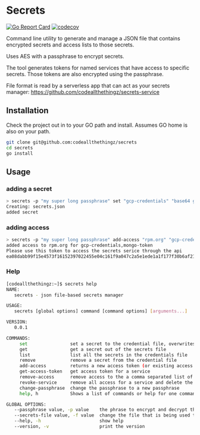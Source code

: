 # Secrets

[![Go Report Card](https://goreportcard.com/badge/github.com/codeallthethingz/secrets)](https://goreportcard.com/report/github.com/codeallthethingz/secrets)
[![codecov](https://codecov.io/gh/codeallthethingz/secrets/branch/master/graph/badge.svg)](https://codecov.io/gh/codeallthethingz/secrets)

Command line utility to generate and manage a JSON file that contains encrypted secrets and access lists to those secrets.

Uses AES with a passphrase to encrypt secrets.

The tool generates tokens for named services that have access to specific secrets.  Those tokens are also encrypted using the passphrase.

File format is read by a serverless app that can act as your secrets manager: https://github.com/codeallthethingz/secrets-service

## Installation

Check the project out in to your GO path and install.  Assumes GO home is also on your path.

```bash
git clone git@github.com:codeallthethingz/secrets
cd secrets
go install
```

## Usage

### adding a secret

```bash
> secrets -p "my super long passphrase" set "gcp-credentials" "base64 gcp json"
Creating: secrets.json
added secret
```

### adding access
```bash
> secrets -p "my super long passphrase" add-access "rpm.org" "gcp-credentials,mongo-token"
added access to rpm.org for gcp-credentials,mongo-token
Please use this token to access the secrets serice through the api
ea08dabb99f15e4573f16152397022455e04c161f9a047c2a5e1ede1a1f177f30b6af21991a10f73350e2d8c9c1b2611c0b37
```

### Help

```bash
[codeallthethingz:~]$ secrets help
NAME:
   secrets - json file-based secrets manager

USAGE:
   secrets [global options] command [command options] [arguments...]

VERSION:
   0.0.1

COMMANDS:
     set                set a secret to the credential file, overwrites if exists but keeps access list
     get                get a secret out of the secrets file
     list               list all the secrets in the credentials file
     remove             remove a secret from the credential file
     add-access         returns a new access token (or existing access token) with access to a comma separated secrets for a named service
     get-access-token   get access token for a service
     remove-access      remove access to the a comma separated list of secrets
     revoke-service     remove all access for a service and delete the service access token
     change-passphrase  change the passphrase to a new passphrase
     help, h            Shows a list of commands or help for one command

GLOBAL OPTIONS:
   --passphrase value, -p value    the phrase to encrypt and decrypt the vault
   --secrets-file value, -f value  change the file that is being used to store secrets (default: "secrets.json")
   --help, -h                      show help
   --version, -v                   print the version
```
